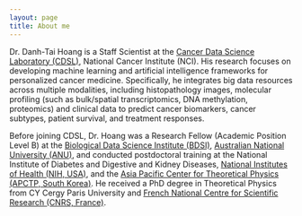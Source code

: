 ```yaml
---
layout: page
title: About me
---
```


Dr. Danh-Tai Hoang is a Staff Scientist at the [Cancer Data Science Laboratory (CDSL)](https://ccr.cancer.gov/cancer-data-science-laboratory), National Cancer Institute (NCI). His research focuses on developing machine learning and artificial intelligence frameworks for personalized cancer medicine. Specifically, he integrates big data resources across multiple modalities, including histopathology images, molecular profiling (such as bulk/spatial transcriptomics, DNA methylation, proteomics) and clinical data to predict cancer biomarkers, cancer subtypes, patient survival, and treatment responses.

Before joining CDSL, Dr. Hoang was a Research Fellow (Academic Position Level B) at the [Biological Data Science Institute (BDSI)](https://bdsi.anu.edu.au/), [Australian National University (ANU)](https://www.anu.edu.au/), and conducted postdoctoral training at the National Institute of Diabetes and Digestive and Kidney Diseases, [National Institutes of Health (NIH, USA)](https://www.nih.gov/), and the [Asia Pacific Center for Theoretical Physics (APCTP, South Korea)](https://www.apctp.org/). He received a PhD degree in Theoretical Physics from CY Cergy Paris University and [French National Centre for Scientific Research (CNRS, France)](https://www.cnrs.fr/en/cnrs).
